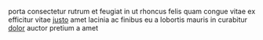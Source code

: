 porta consectetur rutrum et feugiat in ut rhoncus felis quam congue vitae ex
efficitur vitae [justo](generated_webpages/nec9.md) amet lacinia ac finibus eu
a lobortis mauris in curabitur [dolor](generated_webpages/ac15.md) auctor
pretium a amet